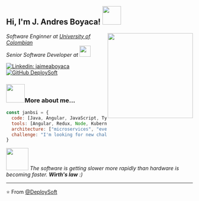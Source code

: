 <h2> Hi, I'm J. Andres Boyaca! <img src="https://i.pinimg.com/originals/3d/47/4f/3d474f82ff71595e8081f9a120892ae8.gif" width="50"></h2>
<img align='right' src="https://media.giphy.com/media/PiQejEf31116URju4V/giphy.gif" width="230">
<p><em>Software Enginner at <a href="https://unipanamericana.edu.co/">University of Colombian</a><!--<img src="https://media.giphy.com/media/fYSnHlufseco8Fh93Z/giphy.gif" width="30">--></br>Senior Software Developer at 
<!--<a href="https://www.scotiabankcolpatria.com/">Scotianbank Colpatria</a>-->
  <img src="https://media.giphy.com/media/WUlplcMpOCEmTGBtBW/giphy.gif" width="30"> 
</em></p>

[![Linkedin: jaimeaboyaca](https://img.shields.io/badge/-jaimeaboyaca-blue?style=flat-square&logo=Linkedin&logoColor=white&link=https://www.linkedin.com/in/jaimeaboyaca/)](https://www.linkedin.com/in/jaimeaboyaca/)
[![GitHub DeploySoft](https://img.shields.io/github/followers/DeploySoft?label=follow&style=social)](https://github.com/DeploySoft)


### <img src="https://static.ezgif.com/images/bg-white.gif" width="50">More about me...  

```javascript
const janbsi = {
  code: [Java, Angular, JavaScript, Typescript, HTML, CSS],
  tools: [Angular, Redux, Node, Kubernates, Docker , SpringBoot, Spring Cloud, Spring Security],
  architecture: ["microservices", "event-driven", "design system pattern"],
  challenge: "I'm looking for new challenges away from  my country"
}
```

<img src="https://i.pinimg.com/originals/d7/25/4e/d7254e416786f83b2d03434983596c7d.gif" width="60"> <em>The software is getting slower more rapidly than hardware is becoming faster.  <b>Wirth's law</b> :) </em>

---

⭐️ From [@DeploySoft](https://github.com/DeploySoft)
